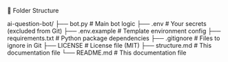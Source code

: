 📁 Folder Structure

ai-question-bot/
├── bot.py              # Main bot logic
├── .env                # Your secrets (excluded from Git)
├── .env.example        # Template environment config
├── requirements.txt    # Python package dependencies
├── .gitignore          # Files to ignore in Git
├── LICENSE             # License file (MIT)
├── structure.md        # This documentation file
└── README.md           # This documentation file
